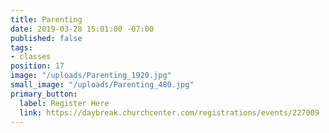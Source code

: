 ```yaml
---
title: Parenting
date: 2019-03-28 15:01:00 -07:00
published: false
tags:
- classes
position: 17
image: "/uploads/Parenting_1920.jpg"
small_image: "/uploads/Parenting_480.jpg"
primary_button:
  label: Register Here
  link: https://daybreak.churchcenter.com/registrations/events/227009
---
```


